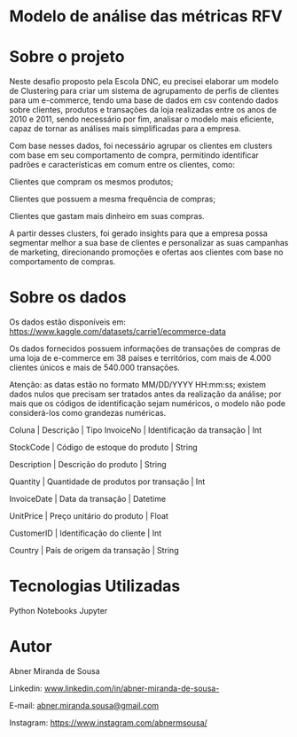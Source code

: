 # Modelo de análise das métricas RFV

# Sobre o projeto
Neste desafio proposto pela Escola DNC, eu precisei elaborar um modelo de Clustering para criar um sistema
de agrupamento de perfis de clientes para um e-commerce, tendo uma base de dados em csv contendo
dados sobre clientes, produtos e transações da loja realizadas entre os anos de 2010 e
2011, sendo necessário por fim, analisar o modelo mais eficiente, capaz de tornar as análises mais
simplificadas para a empresa.

Com base nesses dados, foi necessário agrupar os clientes em clusters com base em
seu comportamento de compra, permitindo identificar padrões e características em
comum entre os clientes, como:

Clientes que compram os mesmos produtos;

Clientes que possuem a mesma frequência de compras;

Clientes que gastam mais dinheiro em suas compras.

A partir desses clusters, foi gerado insights para que a empresa possa segmentar melhor a
sua base de clientes e personalizar as suas campanhas de marketing, direcionando
promoções e ofertas aos clientes com base no comportamento de compras.

# Sobre os dados
Os dados estão disponíveis em:
https://www.kaggle.com/datasets/carrie1/ecommerce-data

Os dados fornecidos possuem informações de transações de compras de uma loja de
e-commerce em 38 países e territórios, com mais de 4.000 clientes únicos e mais de
540.000 transações.

Atenção: as datas estão no formato MM/DD/YYYY HH:mm:ss; existem dados nulos que
precisam ser tratados antes da realização da análise; por mais que os códigos de
identificação sejam numéricos, o modelo não pode considerá-los como grandezas
numéricas.

Coluna | Descrição | Tipo
InvoiceNo | Identificação da transação | Int

StockCode | Código de estoque do produto | String

Description | Descrição do produto | String

Quantity | Quantidade de produtos por transação | Int

InvoiceDate | Data da transação | Datetime

UnitPrice | Preço unitário do produto | Float

CustomerID | Identificação do cliente | Int

Country | País de origem da transação | String

# Tecnologias Utilizadas
Python
Notebooks Jupyter

# Autor
Abner Miranda de Sousa

Linkedin:
www.linkedin.com/in/abner-miranda-de-sousa-

E-mail:
abner.miranda.sousa@gmail.com

Instagram:
https://www.instagram.com/abnermsousa/
